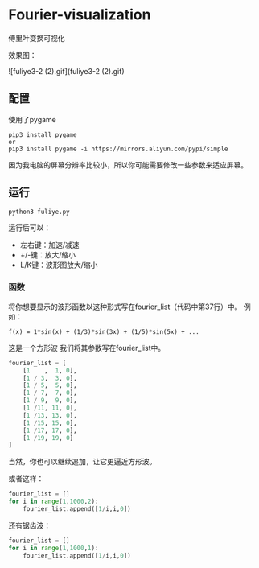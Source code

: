 # Fourier-visualization
傅里叶变换可视化

效果图：

![fuliye3-2 (2).gif](fuliye3-2 (2).gif)

##  配置

使用了pygame
```shell
pip3 install pygame
or
pip3 install pygame -i https://mirrors.aliyun.com/pypi/simple
```

因为我电脑的屏幕分辨率比较小，所以你可能需要修改一些参数来适应屏幕。


## 运行
```shell
python3 fuliye.py
```

运行后可以：
* 左右键：加速/减速
* +/-键：放大/缩小
* L/K键：波形图放大/缩小

### 函数
将你想要显示的波形函数以这种形式写在fourier_list（代码中第37行）中。
例如：
```
f(x) = 1*sin(x) + (1/3)*sin(3x) + (1/5)*sin(5x) + ...
```
这是一个方形波
我们将其参数写在fourier_list中。
```python
fourier_list = [
    [1    ,  1, 0],
    [1 / 3,  3, 0],
    [1 / 5,  5, 0],
    [1 / 7,  7, 0],
    [1 / 9,  9, 0],
    [1 /11, 11, 0],
    [1 /13, 13, 0],
    [1 /15, 15, 0],
    [1 /17, 17, 0],
    [1 /19, 19, 0]
]
```
当然，你也可以继续追加，让它更逼近方形波。

或者这样：
```python
fourier_list = []
for i in range(1,1000,2):
    fourier_list.append([1/i,i,0])
```

还有锯齿波：
```python
fourier_list = []
for i in range(1,1000,1):
    fourier_list.append([1/i,i,0])
```
